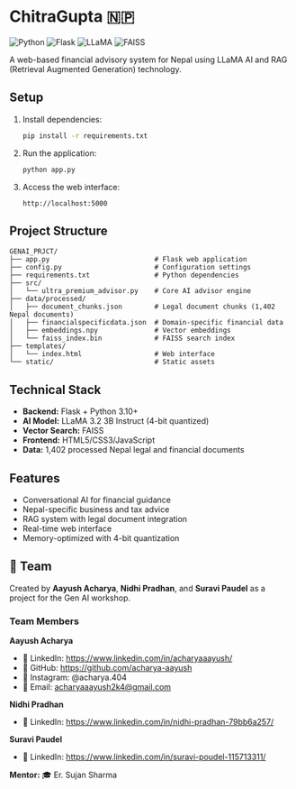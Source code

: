 # ChitraGupta 🇳🇵

![Python](https://img.shields.io/badge/Python-3.10+-blue?style=flat-square&logo=python)
![Flask](https://img.shields.io/badge/Flask-2.3+-green?style=flat-square&logo=flask)
![LLaMA](https://img.shields.io/badge/LLaMA-3.2_3B-orange?style=flat-square)
![FAISS](https://img.shields.io/badge/FAISS-Vector_Search-red?style=flat-square)

A web-based financial advisory system for Nepal using LLaMA AI and RAG (Retrieval Augmented Generation) technology.

## Setup

1. Install dependencies:
   ```bash
   pip install -r requirements.txt
   ```

2. Run the application:
   ```bash
   python app.py
   ```

3. Access the web interface:
   ```
   http://localhost:5000
   ```

## Project Structure

```
GENAI_PRJCT/
├── app.py                          # Flask web application
├── config.py                       # Configuration settings
├── requirements.txt                # Python dependencies
├── src/
│   └── ultra_premium_advisor.py    # Core AI advisor engine
├── data/processed/
│   ├── document_chunks.json        # Legal document chunks (1,402 Nepal documents)
│   ├── financialspecificdata.json  # Domain-specific financial data
│   ├── embeddings.npy              # Vector embeddings
│   └── faiss_index.bin             # FAISS search index
├── templates/
│   └── index.html                  # Web interface
└── static/                         # Static assets
```

## Technical Stack

- **Backend:** Flask + Python 3.10+
- **AI Model:** LLaMA 3.2 3B Instruct (4-bit quantized)
- **Vector Search:** FAISS
- **Frontend:** HTML5/CSS3/JavaScript
- **Data:** 1,402 processed Nepal legal and financial documents

## Features

- Conversational AI for financial guidance
- Nepal-specific business and tax advice
- RAG system with legal document integration
- Real-time web interface
- Memory-optimized with 4-bit quantization

## 👥 Team

Created by **Aayush Acharya**, **Nidhi Pradhan**, and **Suravi Paudel** as a project for the Gen AI workshop.

### Team Members

**Aayush Acharya**
- 💼 LinkedIn: https://www.linkedin.com/in/acharyaaayush/
- 🐙 GitHub: https://github.com/acharya-aayush
- 📸 Instagram: @acharya.404
- 📧 Email: acharyaaayush2k4@gmail.com

**Nidhi Pradhan**
- 💼 LinkedIn: https://www.linkedin.com/in/nidhi-pradhan-79bb6a257/

**Suravi Paudel**
- 💼 LinkedIn: https://www.linkedin.com/in/suravi-poudel-115713311/

**Mentor:** 🎓 Er. Sujan Sharma